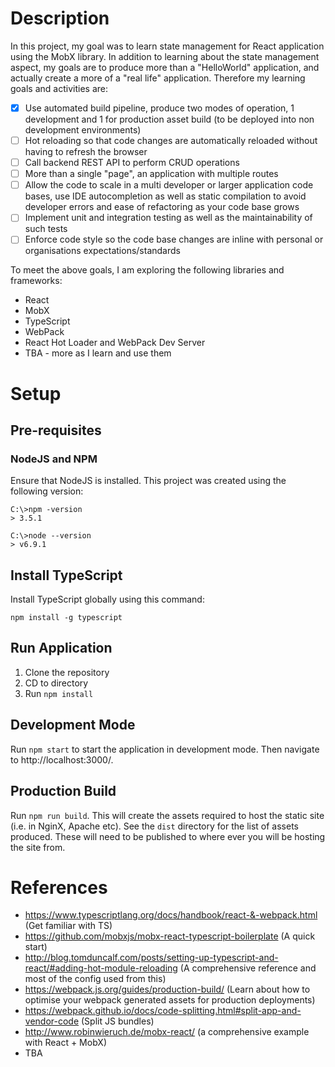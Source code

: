 # Description
In this project, my goal was to learn state management for React application using the MobX library. In addition to learning about the state management aspect, my goals are to produce more than a "HelloWorld" application, and actually create a more of a "real life" application. Therefore my learning goals and activities are:

- [X] Use automated build pipeline, produce two modes of operation, 1 development and 1 for production asset build (to be deployed into non development environments)
- [ ] Hot reloading so that code changes are automatically reloaded without having to refresh the browser
- [ ] Call backend REST API to perform CRUD operations
- [ ] More than a single "page", an application with multiple routes
- [ ] Allow the code to scale in a multi developer or larger application code bases, use IDE autocompletion as well as static compilation to avoid developer errors and ease of refactoring as your code base grows
- [ ] Implement unit and integration testing as well as the maintainability of such tests
- [ ] Enforce code style so the code base changes are inline with personal or organisations expectations/standards

To meet the above goals, I am exploring the following libraries and frameworks:
* React
* MobX
* TypeScript
* WebPack
* React Hot Loader and WebPack Dev Server
* TBA - more as I learn and use them

# Setup

## Pre-requisites

### NodeJS and NPM
Ensure that NodeJS is installed. This project was created using the following version:

```
C:\>npm -version
> 3.5.1

C:\>node --version
> v6.9.1
```

## Install TypeScript

Install TypeScript globally using this command:

```npm install -g typescript```

## Run Application
1. Clone the repository
2. CD to directory
3. Run `npm install`

## Development Mode
Run `npm start` to start the application in development mode. Then navigate to http://localhost:3000/.

## Production Build
Run `npm run build`. This will create the assets required to host the static site (i.e. in NginX, Apache etc). See the `dist` directory for the list of assets produced. These will need to be published to where ever you will be hosting the site from.

# References
* https://www.typescriptlang.org/docs/handbook/react-&-webpack.html (Get familiar with TS) 
* https://github.com/mobxjs/mobx-react-typescript-boilerplate (A quick start)
* http://blog.tomduncalf.com/posts/setting-up-typescript-and-react/#adding-hot-module-reloading (A comprehensive reference and most of the config used from this)
* https://webpack.js.org/guides/production-build/ (Learn about how to optimise your webpack generated assets for production deployments)
* https://webpack.github.io/docs/code-splitting.html#split-app-and-vendor-code (Split JS bundles)
* http://www.robinwieruch.de/mobx-react/ (a comprehensive example with React + MobX)
* TBA

